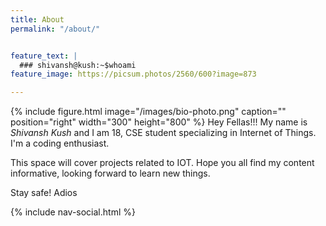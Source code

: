 ```yaml
---
title: About
permalink: "/about/"


feature_text: |
  ### shivansh@kush:~$whoami
feature_image: https://picsum.photos/2560/600?image=873

---
```

{% include figure.html image="/images/bio-photo.png" caption="" position="right" width="300" height="800" %}
Hey Fellas!!!
My name is _Shivansh Kush_ and I am 18, CSE student specializing in Internet of Things. I'm a coding enthusiast. 

This space will cover projects related to IOT.
Hope you all find my content informative, looking forward to learn new things.

Stay safe! Adios

{% include nav-social.html %}










